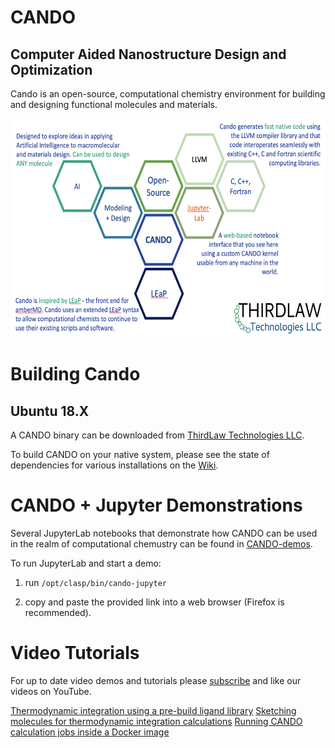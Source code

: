 # CANDO
## Computer Aided Nanostructure Design and Optimization

Cando is an open-source, computational chemistry environment for
building and designing functional molecules and materials.

<div style="text-align: center"><img src="documentation/CANDO_map.png" width=600 height=350 align=center/></div>

# Building Cando 

## Ubuntu 18.X
A CANDO binary can be downloaded from [ThirdLaw Technologies LLC](http://www.thirdlaw.tech/downloads/cando/binaries/ubuntu-18/).

To build CANDO on your native system, please see the state of dependencies for various installations on the [Wiki](https://github.com/cando-developers/cando/wiki).

# CANDO + Jupyter Demonstrations
Several JupyterLab notebooks that demonstrate how CANDO can be used in the realm of computational chemustry can be found in [CANDO-demos](https://github.com/cando-developers/cando-demos).

To run JupyterLab and start a demo:

1. run ```/opt/clasp/bin/cando-jupyter```

2. copy and paste the provided link into a web browser (Firefox is recommended).

# Video Tutorials
For up to date video demos and tutorials please [subscribe](https://www.youtube.com/channel/UC4xYBaHwB2kDCXaRALXdh7w) and like our videos on YouTube.

[Thermodynamic integration using a pre-build ligand library](https://www.youtube.com/watch?v=Md8rrrg7Kvg)
[Sketching molecules for thermodynamic integration calculations](https://www.youtube.com/watch?v=CSa2jzzwves)
[Running CANDO calculation jobs inside a Docker image](https://www.youtube.com/watch?v=3bMJB8dV2WU)


